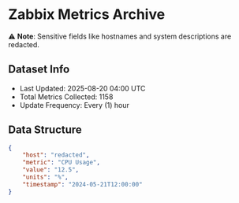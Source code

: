 # Zabbix Metrics Archive

⚠️ **Note**: Sensitive fields like hostnames and system descriptions are redacted.

## Dataset Info
- Last Updated: 2025-08-20 04:00 UTC
- Total Metrics Collected: 1158
- Update Frequency: Every (1) hour

## Data Structure
```json
{
    "host": "redacted",
    "metric": "CPU Usage",
    "value": "12.5",
    "units": "%",
    "timestamp": "2024-05-21T12:00:00"
}
```
